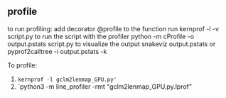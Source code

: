 ## profile


to run profiling:
    add decorator @profile to the function
    run kernprof -l -v script.py
    to run the script with the profiler
    python -m cProfile -o output.pstats script.py
    to visualize the output
    snakeviz output.pstats
    or
    pyprof2calltree -i output.pstats -k
    

To profile:
 1. `kernprof -l gclm2lenmap_GPU.py'`
 2. `python3 -m line_profiler -rmt "gclm2lenmap_GPU.py.lprof"

